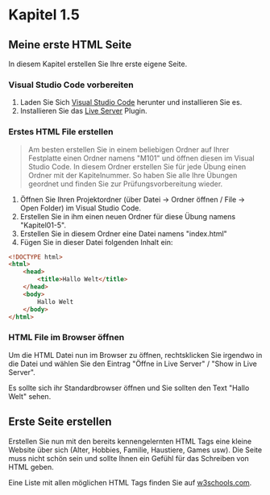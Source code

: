 # Kapitel 1.5 #

## Meine erste HTML Seite ##

In diesem Kapitel erstellen Sie Ihre erste eigene Seite.

### Visual Studio Code vorbereiten ###

1. Laden Sie Sich [Visual Studio Code](https://code.visualstudio.com/download) herunter und installieren Sie es.
1. Installieren Sie das [Live Server](https://marketplace.visualstudio.com/items?itemName=ritwickdey.LiveServer) Plugin.

### Erstes HTML File erstellen ###

> Am besten erstellen Sie in einem beliebigen Ordner auf Ihrer Festplatte einen Ordner namens "M101" und öffnen diesen im Visual Studio Code.
> In diesem Ordner erstellen Sie für jede Übung einen Ordner mit der Kapitelnummer. So haben Sie alle Ihre Übungen geordnet und finden Sie
> zur Prüfungsvorbereitung wieder.

1. Öffnen Sie Ihren Projektordner (über Datei -> Ordner öffnen / File -> Open Folder) im Visual Studio Code.
1. Erstellen Sie in ihm einen neuen Ordner für diese Übung namens "Kapitel01-5".
1. Erstellen Sie in diesem Ordner eine Datei namens "index.html"
1. Fügen Sie in dieser Datei folgenden Inhalt ein:

```html
<!DOCTYPE html>
<html>
    <head>
        <title>Hallo Welt</title>
    </head>
    <body>
        Hallo Welt
    </body>
</html>
```

### HTML File im Browser öffnen ###

Um die HTML Datei nun im Browser zu öffnen, rechtsklicken Sie irgendwo in die Datei und wählen Sie den Eintrag "Öffne in Live Server" / "Show in Live Server".

Es sollte sich ihr Standardbrowser öffnen und Sie sollten den Text "Hallo Welt" sehen.

## Erste Seite erstellen ##

Erstellen Sie nun mit den bereits kennengelernten HTML Tags eine kleine Website über sich (Alter, Hobbies, Familie, Haustiere, Games usw). Die Seite
muss nicht schön sein und sollte Ihnen ein Gefühl für das Schreiben von HTML geben.

Eine Liste mit allen möglichen HTML Tags finden Sie auf [w3schools.com](https://www.w3schools.com/tags/default.asp).